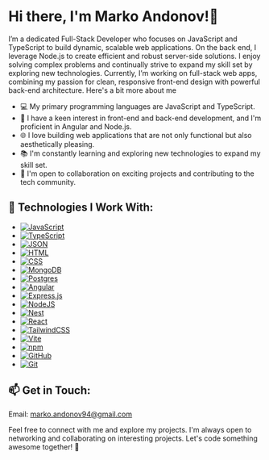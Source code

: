 # Hi there, I'm Marko Andonov!👋

I’m a dedicated Full-Stack Developer who focuses on JavaScript and TypeScript to build dynamic, scalable web applications. On the back end, I leverage Node.js to create efficient and robust server-side solutions. I enjoy solving complex problems and continually strive to expand my skill set by exploring new technologies. Currently, I’m working on full-stack web apps, combining my passion for clean, responsive front-end design with powerful back-end architecture. Here's a bit more about me

- 💻 My primary programming languages are JavaScript and TypeScript.
- 🚀 I have a keen interest in front-end and back-end development, and I'm proficient in Angular and Node.js.
- 🌐 I love building web applications that are not only functional but also aesthetically pleasing.
- 📚 I'm constantly learning and exploring new technologies to expand my skill set.
- 🤝 I'm open to collaboration on exciting projects and contributing to the tech community.

## 🔧 Technologies I Work With: 

- [![JavaScript](https://img.shields.io/badge/JavaScript-F7DF1E?logo=javascript&logoColor=000)](#)
- [![TypeScript](https://img.shields.io/badge/TypeScript-3178C6?logo=typescript&logoColor=fff)](#)
- [![JSON](https://img.shields.io/badge/JSON-000?logo=json&logoColor=fff)](#)
- [![HTML](https://img.shields.io/badge/HTML-%23E34F26.svg?logo=html5&logoColor=white)](#)
- [![CSS](https://img.shields.io/badge/CSS-1572B6?logo=css3&logoColor=fff)](#)
- [![MongoDB](https://img.shields.io/badge/MongoDB-%234ea94b.svg?logo=mongodb&logoColor=white)](#)
- [![Postgres](https://img.shields.io/badge/Postgres-%23316192.svg?logo=postgresql&logoColor=white)](#)
- [![Angular](https://img.shields.io/badge/Angular-%23DD0031.svg?logo=angular&logoColor=white)](#)
- [![Express.js](https://img.shields.io/badge/Express.js-%23404d59.svg?logo=express&logoColor=%2361DAFB)](#)
- [![NodeJS](https://img.shields.io/badge/Node.js-6DA55F?logo=node.js&logoColor=white)](#)
- [![Nest](https://img.shields.io/badge/Nest.js-%23E0234E.svg?logo=nestjs&logoColor=white)](#)
- [![React](https://img.shields.io/badge/React-%2320232a.svg?logo=react&logoColor=%2361DAFB)](#)
- [![TailwindCSS](https://img.shields.io/badge/Tailwind%20CSS-%2338B2AC.svg?logo=tailwind-css&logoColor=white)](#)
- [![Vite](https://img.shields.io/badge/Vite-646CFF?logo=vite&logoColor=fff)](#)
- [![npm](https://img.shields.io/badge/npm-CB3837?logo=npm&logoColor=fff)](#)
- [![GitHub](https://img.shields.io/badge/GitHub-%23121011.svg?logo=github&logoColor=white)](#)
- [![Git](https://img.shields.io/badge/Git-F05032?logo=git&logoColor=fff)](#)

## 📫 Get in Touch:

Email: marko.andonov94@gmail.com

Feel free to connect with me and explore my projects. I'm always open to networking and collaborating on interesting projects. Let's code something awesome together! 🚀

